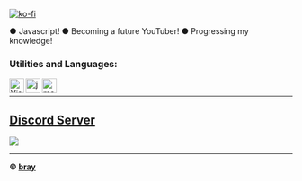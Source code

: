[![ko-fi](https://ko-fi.com/img/githubbutton_sm.svg)](https://ko-fi.com/Q5Q4758ZJ)

● Javascript!
● Becoming a future YouTuber!
● Progressing my knowledge!


### Utilities and Languages:

<img align="left" alt="Visual Studio Code" width="26px" src="https://i.imgur.com/LwSdAlE.png" />
<img align="left" alt="js" width="26px" src="https://i.imgur.com/3u1wzwE.png" />
<img align="left" alt="mongodb" width="26px" src="https://imgur.com/xN5cFRr.png" />

  
<br/>
  
***

## [Discord Server](https://discord.gg/ECkMBXWAJj)
<a href="https://discord.gg/ECkMBXWAJj"><img src="https://discord.com/api/guilds/922254410346807298/widget.png?style=banner2"></a>

***




**© [bray](https://github.com/CutieBray)**
